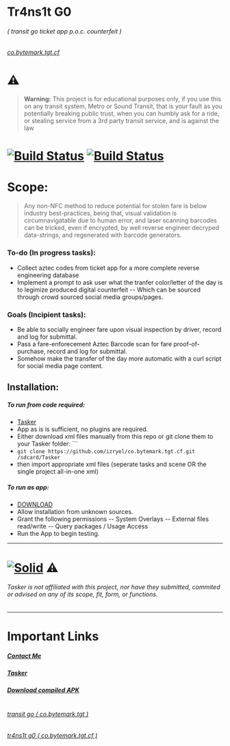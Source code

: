 # Tr4ns1t G0
###### ( transit go ticket app p.o.c. counterfeit )
###### [co.bytemark.tgt.cf](https://github.com/izryel/co.bytemark.tgt.cf/raw/main/app/co.bytemark.tgt.cf.apk) 
# ⚠️ 
> **Warning:** This project is for educational purposes only, if you use this on any transit system, Metro or Sound Transit, that is your fault as you potentially breaking public trust, when you can humbly ask for a ride, or stealing service from a 3rd party transit service, and is against the law
# [![Build Status](https://github.com/izryel/co.bytemark.tgt.cf/raw/main/status.svg)](https://github.com/izryel/co.bytemark.tgt.cf) [![Build Status](https://github.com/izryel/co.bytemark.tgt.cf/raw/main/version.svg)](https://github.com/izryel/co.bytemark.tgt.cf) 
# Scope:
> Any non-NFC method to reduce potential for stolen fare is below industry best-practices, being that, visual validation is circumnavigatable due to human error, and laser scanning barcodes can be tricked, even if encrypted, by well reverse engineer decryped data-strings, and regenerated with barcode generators.

### To-do (In progress tasks):
- Collect aztec codes from ticket app for a more complete reverse engineering database
- Implement a prompt to ask user what the tranfer color/letter of the day is to legimize produced digital counterfeit
-- Which can be sourced through crowd sourced social media groups/pages.

### Goals (Incipient tasks):
- Be able to socially engineer fare upon visual inspection by driver, record and log for submittal.
- Pass a fare-enforecement Aztec Barcode scan for fare proof-of-purchase, record and log for submittal.
- Somehow make the transfer of the day more automatic with a curl script for social media page content.

## Installation:

> 
##### To run from code required:
- [Tasker](https://play.google.com/store/apps/details?id=net.dinglisch.android.taskerm)
- App as is is sufficient, no plugins are required.
- Either download xml files manually from this repo or git clone them to your Tasker folder: ```
- ```git clone https://github.com/izryel/co.bytemark.tgt.cf.git /sdcard/Tasker```
- then import appropriate xml files (seperate tasks and scene OR the single project all-in-one xml)

##### To run as app:
-  [DOWNLOAD](https://github.com/izryel/co.bytemark.tgt.cf/raw/main/app/co.bytemark.tgt.cf.apk)
- Allow installation from unknown sources.
- Grant the following permissions
-- System Overlays
-- External files read/write 
-- Query packages / Usage Access
- Run the App to begin testing.

---
# [![Solid](https://tasker.joaoapps.com/favicon.png)](https://tasker.joaoapps.com/index.html) ⚠️ 
###### Tasker is not affiliated with this project, nor have they submitted, commited or advised on any of its scope, fit, form, or functions.
---

# Important Links
##### [Contact Me](mailto:garet@izryel@outlook.com)
##### [Tasker](https://play.google.com/store/apps/details?id=net.dinglisch.android.taskerm)
##### [Download compiled APK](https://github.com/izryel/co.bytemark.tgt.cf/raw/main/app/co.bytemark.tgt.cf.apk)
#
###### [transit go ( co.bytemark.tgt )](https://github.com/izryel/co.bytemark.tgt.cf)
###### [tr4ns1t g0 ( co.bytemark.tgt.cf )](https://play.google.com/store/search?q=transit+go+ticket+app&c=apps)




